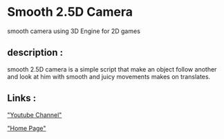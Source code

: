 # Smooth 2.5D Camera
smooth camera using 3D Engine for 2D games

## description :

smooth 2.5D camera is a simple script that make an object follow another and look at him with smooth and juicy movements makes on translates.

## Links :
["Youtube Channel"](https://www.youtube.com/channel/UC-_DDdI316_BYs7HlO260OA)

["Home Page"](https://github.com/Light974-M/UnityPersonalDataBank)
